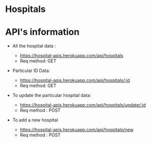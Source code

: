 # Hospitals

# API's information
- All the hospital data : 
  - https://hospital-apis.herokuapp.com/api/hospitals
  - Req method: GET
  
- Particular ID Data:  
    - https://hospital-apis.herokuapp.com/api/hospitals/:id
    - Req method: GET
    
- To update the particular hospital data: 
    - https://hospital-apis.herokuapp.com/api/hospitals/update/:id
    - Req method : POST

- To add a new hospital
    - https://hospital-apis.herokuapp.com/api/hospitals/new
    - Req method : POST

